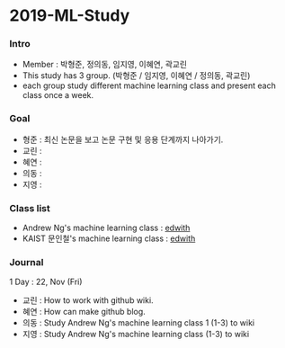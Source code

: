 # 2019-ML-Study

### Intro

- Member : 박형준, 정의동, 임지영, 이혜연, 곽교린
- This study has 3 group. (박형준 / 임지영, 이혜연 / 정의동, 곽교린)
- each group study different machine learning class and present each class once a week.

### Goal
- 형준 : 최신 논문을 보고 논문 구현 및 응용 단계까지 나아가기.
- 교린 : 
- 혜연 :
- 의동 : 
- 지영 : 

### Class list
- Andrew Ng's machine learning class : [edwith](https://www.edwith.org/deeplearningai1)
- KAIST 문인철's machine learning class : [edwith](https://m.edwith.org/machinelearning1_17/lectures/9738)

### Journal
1 Day : 22, Nov (Fri) <br>
- 교린 : How to work with github wiki.
- 혜연 : How can make github blog.
- 의동 : Study Andrew Ng's machine learning class 1 (1-3) to wiki
- 지영 : Study Andrew Ng's machine learning class (1-3) to wiki

